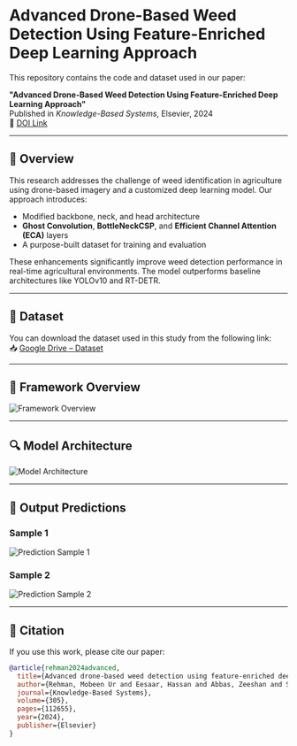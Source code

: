 # Advanced Drone-Based Weed Detection Using Feature-Enriched Deep Learning Approach

This repository contains the code and dataset used in our paper:

**"Advanced Drone-Based Weed Detection Using Feature-Enriched Deep Learning Approach"**  
Published in *Knowledge-Based Systems*, Elsevier, 2024  
📄 [DOI Link](https://doi.org/10.1016/j.knosys.2024.112655)

---

## 🚀 Overview

This research addresses the challenge of weed identification in agriculture using drone-based imagery and a customized deep learning model. Our approach introduces:

- Modified backbone, neck, and head architecture
- **Ghost Convolution**, **BottleNeckCSP**, and **Efficient Channel Attention (ECA)** layers
- A purpose-built dataset for training and evaluation

These enhancements significantly improve weed detection performance in real-time agricultural environments. The model outperforms baseline architectures like YOLOv10 and RT-DETR.

---
## 📁 Dataset

You can download the dataset used in this study from the following link:  
📥 [Google Drive – Dataset](https://drive.google.com/drive/folders/1s4LmaWyT2hOpbk4pm-X65qN5lNkH3K0a?usp=sharing)

---

## 🧠 Framework Overview

![Framework Overview](https://github.com/Rehman1995/Yolov5_weed_detection/assets/46449452/0395ecd5-4fa3-4a85-a5c1-3f4765795bdb)

---

## 🔍 Model Architecture

![Model Architecture](https://github.com/Rehman1995/Yolov5_weed_detection/assets/46449452/41ef3e94-5cc2-4d39-8b1c-e9a2bb1abf8d)

---

## 🧪 Output Predictions

### Sample 1
![Prediction Sample 1](https://github.com/Rehman1995/Yolov5_weed_detection/assets/46449452/05509da6-e0ab-4378-bf23-f490ffbea594)

### Sample 2
![Prediction Sample 2](https://github.com/Rehman1995/Yolov5_weed_detection/assets/46449452/2bd30262-732c-4b7a-abe4-42d32bdf4f4e)

---

## 📖 Citation

If you use this work, please cite our paper:

```bibtex
@article{rehman2024advanced,
  title={Advanced drone-based weed detection using feature-enriched deep learning approach},
  author={Rehman, Mobeen Ur and Eesaar, Hassan and Abbas, Zeeshan and Seneviratne, Lakmal and Hussain, Irfan and Chong, Kil To},
  journal={Knowledge-Based Systems},
  volume={305},
  pages={112655},
  year={2024},
  publisher={Elsevier}
}
